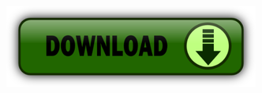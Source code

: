 [![Download](https://github.com/Ultimatinium/ultimatinium.github.io/blob/main/download.svg)](https://github.com/Ultimatinium/yt/releases)

